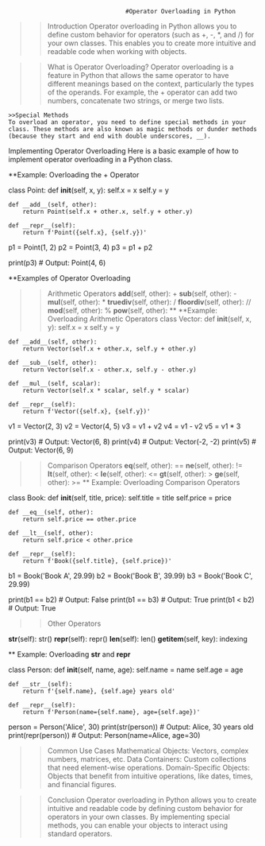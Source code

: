                                      #Operator Overloading in Python

   >>Introduction
    Operator overloading in Python allows you to define custom behavior for operators (such as +, -, *, and /) for your own classes. This enables you to create more intuitive and readable code when working with objects.

   >>What is Operator Overloading?
    Operator overloading is a feature in Python that allows the same operator to have different meanings based on the context, particularly the types of the operands. For example, the + operator can add two numbers, concatenate two strings, or merge two lists.

    >>Special Methods
    To overload an operator, you need to define special methods in your class. These methods are also known as magic methods or dunder methods (because they start and end with double underscores, __).

 Implementing Operator Overloading
   Here is a basic example of how to implement operator overloading in a Python class.

  **Example: Overloading the + Operator

 class Point:
    def __init__(self, x, y):
        self.x = x
        self.y = y

    def __add__(self, other):
        return Point(self.x + other.x, self.y + other.y)

    def __repr__(self):
        return f'Point({self.x}, {self.y})'

 p1 = Point(1, 2)
 p2 = Point(3, 4)
 p3 = p1 + p2

 print(p3)  # Output: Point(4, 6)

   **Examples of Operator Overloading
   >>Arithmetic Operators
 __add__(self, other): +
 __sub__(self, other): -
 __mul__(self, other): *
 __truediv__(self, other): /
 __floordiv__(self, other): //
 __mod__(self, other): %
 __pow__(self, other): **
  **Example: Overloading Arithmetic Operators 
 class Vector:
    def __init__(self, x, y):
        self.x = x
        self.y = y

    def __add__(self, other):
        return Vector(self.x + other.x, self.y + other.y)

    def __sub__(self, other):
        return Vector(self.x - other.x, self.y - other.y)

    def __mul__(self, scalar):
        return Vector(self.x * scalar, self.y * scalar)

    def __repr__(self):
        return f'Vector({self.x}, {self.y})'

 v1 = Vector(2, 3)
 v2 = Vector(4, 5)
 v3 = v1 + v2
 v4 = v1 - v2
 v5 = v1 * 3

 print(v3)  # Output: Vector(6, 8)
 print(v4)  # Output: Vector(-2, -2)
 print(v5)  # Output: Vector(6, 9)

 >>Comparison Operators
 __eq__(self, other): ==
 __ne__(self, other): !=
 __lt__(self, other): <
 __le__(self, other): <=
 __gt__(self, other): >
 __ge__(self, other): >=
  ** Example: Overloading Comparison Operators

 class Book:
    def __init__(self, title, price):
        self.title = title
        self.price = price

    def __eq__(self, other):
        return self.price == other.price

    def __lt__(self, other):
        return self.price < other.price

    def __repr__(self):
        return f'Book({self.title}, {self.price})'

 b1 = Book('Book A', 29.99)
 b2 = Book('Book B', 39.99)
 b3 = Book('Book C', 29.99)

 print(b1 == b2)  # Output: False
 print(b1 == b3)  # Output: True
 print(b1 < b2)   # Output: True

  >>Other Operators
 
 __str__(self): str()
 __repr__(self): repr()
 __len__(self): len()
 __getitem__(self, key): indexing
  
  ** Example: Overloading __str__ and __repr__

 class Person:
    def __init__(self, name, age):
        self.name = name
        self.age = age

    def __str__(self):
        return f'{self.name}, {self.age} years old'

    def __repr__(self):
        return f'Person(name={self.name}, age={self.age})'

 person = Person('Alice', 30)
 print(str(person))  # Output: Alice, 30 years old
 print(repr(person)) # Output: Person(name=Alice, age=30)

   >>Common Use Cases
     Mathematical Objects: Vectors, complex numbers, matrices, etc.
     Data Containers: Custom collections that need element-wise operations.
     Domain-Specific Objects: Objects that benefit from intuitive operations, like dates, times, and financial figures. 
  
  >>Conclusion
    Operator overloading in Python allows you to create intuitive and readable code by defining custom behavior for operators in your own classes. By implementing special methods, you can enable your objects to interact using standard operators.
